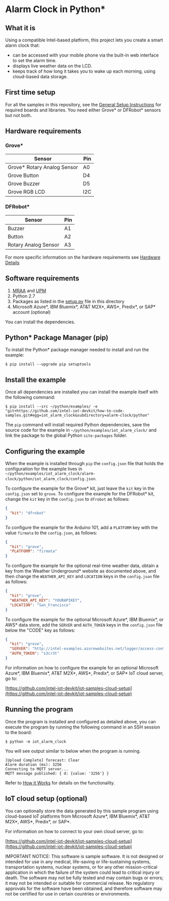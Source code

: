 # Alarm Clock in Python*

## What it is

Using a compatible Intel-based platform, this project lets you create a smart alarm clock that:<br>
- can be accessed with your mobile phone via the built-in web interface to set the alarm time.<br>
- displays live weather data on the LCD.<br>
- keeps track of how long it takes you to wake up each morning, using cloud-based data storage.

## First time setup
For all the samples in this repository, see the [General Setup Instructions](./../../README.md#setup) for required boards and libraries.  You need either Grove\* or DFRobot\* sensors but not both.

## Hardware requirements

### Grove\*

Sensor | Pin
--- | ---
Grove\* Rotary Analog Sensor | A0
Grove Button | D4
Grove Buzzer | D5
Grove RGB LCD | I2C

### DFRobot\*

Sensor | Pin
--- | ---
Buzzer | A1
Button | A2
Rotary Analog Sensor | A3

For more specific information on the hardware requirements see [Hardware Details](./../README.md#hardware-requirements)

## Software requirements

1. [MRAA](https://github.com/intel-iot-devkit/mraa) and [UPM](https://upm.mraa.io/) 
2. Python 2.7
3. Packages as listed in the [setup.py](setup.py) file in this directory
1. Microsoft Azure\*, IBM Bluemix\*, AT&T M2X\*, AWS\*, Predix\*, or SAP\* account (optional)

You can install the dependencies.

## Python\* Package Manager (pip)

To install the Python\* package manager needed to install and run the example:

    $ pip install --upgrade pip setuptools


## Install the example

Once all dependencies are installed you can install the example itself with the following command:

    $ pip install --src ~/python/examples/ -e "git+https://github.com/intel-iot-devkit/how-to-code-samples.git#egg=iot_alarm_clock&subdirectory=alarm-clock/python"

The `pip` command will install required Python dependencies, save the source code for the example in `~/python/examples/iot_alarm_clock/` and link the package to the global Python `site-packages` folder.

## Configuring the example

When the example is installed through `pip` the `config.json` file that holds the configuration for the example lives in `~/python/examples/iot_alarm_clock/alarm-clock/python/iot_alarm_clock/config.json`.

To configure the example for the Grove\* kit, just leave the `kit` key in the `config.json` set to `grove`. To configure the example for the DFRobot\* kit, change the `kit` key in the `config.json` to `dfrobot` as follows:

```JSON
{
  "kit": "dfrobot"
}
```

To configure the example for the Arduino 101, add a `PLATFORM` key with the value `firmata` to the `config.json`, as follows:

```JSON
{
  "kit": "grove",
  "PLATFORM": "firmata"
}
```
To configure the example for the optional real-time weather data, obtain a key from the Weather Underground\* website as documented above, and then change the `WEATHER_API_KEY` and `LOCATION` keys in the `config.json` file as follows:

```JSON
{
  "kit": "grove",
  "WEATHER_API_KEY": "YOURAPIKEY",
  "LOCATION": "San_Francisco"
}
```

To configure the example for the optional Microsoft Azure\*, IBM Bluemix\*, or AWS\* data store, add the `SERVER` and `AUTH_TOKEN` keys in the `config.json` file below the "CODE" key as follows:

```JSON
{
  "kit": "grove",
  "SERVER": "http://intel-examples.azurewebsites.net/logger/access-control",
  "AUTH_TOKEN": "s3cr3t"
}
```

For information on how to configure the example for an optional Microsoft Azure\*, IBM Bluemix\*, AT&T M2X\*, AWS\*, Predix\*, or SAP\* IoT cloud server, go to:

[https://github.com/intel-iot-devkit/iot-samples-cloud-setup](https://github.com/intel-iot-devkit/iot-samples-cloud-setup)

## Running the program

Once the program is installed and configured as detailed above, you can execute the program by running the following command in an SSH session to the board:

    $ python -m iot_alarm_clock
    
You will see output similar to below when the program is running.

```
[Upload Complete] forecast: Clear
Alarm duration (ms): 3256
Connecting to MQTT server...
MQTT message published: { d: {value: '3256'} }
```
    
Refer to [How it Works](./../README.md#how-it-works) for details on the functionality.

## IoT cloud setup (optional)

You can optionally store the data generated by this sample program using cloud-based IoT platforms from Microsoft Azure\*, IBM Bluemix\*, AT&T M2X\*, AWS\*, Predix\*, or SAP\*.

For information on how to connect to your own cloud server, go to:

[https://github.com/intel-iot-devkit/iot-samples-cloud-setup](https://github.com/intel-iot-devkit/iot-samples-cloud-setup)

IMPORTANT NOTICE: This software is sample software. It is not designed or intended for use in any medical, life-saving or life-sustaining systems, transportation systems, nuclear systems, or for any other mission-critical application in which the failure of the system could lead to critical injury or death. The software may not be fully tested and may contain bugs or errors; it may not be intended or suitable for commercial release. No regulatory approvals for the software have been obtained, and therefore software may not be certified for use in certain countries or environments.
